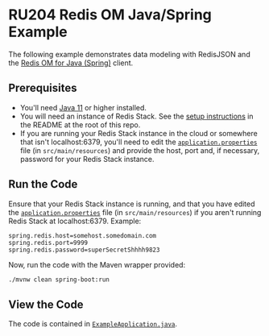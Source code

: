 # RU204 Redis OM Java/Spring Example

The following example demonstrates data modeling with RedisJSON and the [Redis OM for Java (Spring)](https://github.com/redis/redis-om-spring) client.

## Prerequisites

* You'll need [Java 11](https://sdkman.io/sdks) or higher installed.
* You will need an instance of Redis Stack.  See the [setup instructions](/README.md) in the README at the root of this repo.
* If you are running your Redis Stack instance in the cloud or somewhere that isn't localhost:6379, you'll need to edit the [`application.properties`](./src/main/resources/application.properties) file (in `src/main/resources`) and provide the host, port and, if necessary, password for your Redis Stack instance.

## Run the Code

Ensure that your Redis Stack instance is running, and that you have edited the [`application.properties`](./src/main/resources/application.properties) file (in `src/main/resources`) if you aren't running Redis Stack at localhost:6379.  Example:

```
spring.redis.host=somehost.somedomain.com
spring.redis.port=9999
spring.redis.password=superSecretShhhh9823
```

Now, run the code with the Maven wrapper provided:

```bash
./mvnw clean spring-boot:run
```

## View the Code

The code is contained in [`ExampleApplication.java`](./src/main/java/com/redis/om/spring/example/ExampleApplication.java).
